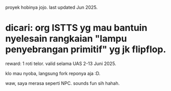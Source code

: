 proyek hobinya jojo.
last updated Jun 2025.

# dicari: org ISTTS yg mau bantuin nyelesain rangkaian "lampu penyebrangan primitif" yg jk flipflop.  
reward: 1 roti telor. valid selama UAS 2-13 Juni 2025.

klo mau nyoba, langsung fork reponya aja :D.   

  waw, saya merasa seperti NPC. sounds fun sih hahah.

